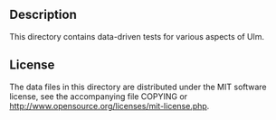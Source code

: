 Description
------------

This directory contains data-driven tests for various aspects of Ulm.

License
--------

The data files in this directory are distributed under the MIT software
license, see the accompanying file COPYING or
http://www.opensource.org/licenses/mit-license.php.

